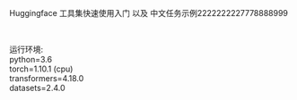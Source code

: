 Huggingface 工具集快速使用入门 以及 中文任务示例2222222227778888999

<br>

运行环境:
<br>
python=3.6
<br>
torch=1.10.1 (cpu)
<br>
transformers=4.18.0
<br>
datasets=2.4.0
